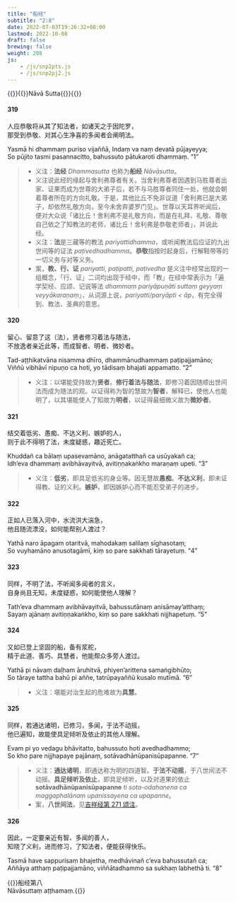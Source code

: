 ```yaml
---
title: "船经"
subtitle: "2:8"
date: 2022-07-03T19:26:32+08:00
lastmod: 2022-10-08
draft: false
brewing: false
weight: 208
js:
    - /js/snp2pts.js
    - /js/snp2pj2.js
---
```



{{<subtitle>}}{{<suttalink src="snp2.8">}}Nāvā Sutta{{</suttalink>}}{{</subtitle>}}

#### 319

人应恭敬将从其了知法者，如诸天之于因陀罗，  
那受到恭敬、对其心生净喜的多闻者会阐明法。

Yasmā hi dhammaṃ puriso vijaññā, Indaṃ va naṃ devatā pūjayeyya;  
So pūjito tasmi pasannacitto, bahussuto pātukaroti dhammaṃ. <q>1</q>

> - 义注：**法经** *Dhammasutta* 也称为**船经** *Nāvāsutta*。
> - 义注说此经的缘起与舍利弗尊者有关。当舍利弗尊者因遇到马胜尊者出家、证果而成为世尊的大弟子后，若不与马胜尊者同住一处，他就会朝着尊者所在的方向礼敬。于是，其他比丘不免非议道「舍利弗已是大弟子，却依然礼敬方向，至今未舍弃婆罗门见」。世尊以天耳界听闻后，便对大众说「诸比丘！舍利弗不是礼敬方向，而是在礼拜、礼敬、尊敬自己依之了知教法的老师，诸比丘！舍利弗是恭敬老师者」，并说此经。
> - 义注：**法**是三藏等的教法 *pariyattidhamma*，或听闻教法后应证的九出世间等的证法 *paṭivedhadhamma*。**恭敬**指按时起身后，行解鞋带等的一切义务与对等义务。
> - 案，**教、行、证** *pariyatti, paṭipatti, paṭivedha* 是义注中经常出现的一组概念，「行、证」二词均出现于经中，而「教」在经中常表示为「遍学契经、应颂、记说等法 *dhammaṃ pariyāpuṇāti suttaṃ geyyaṃ veyyākaraṇaṃ*」，从词源上说，*pariyatti/paryāpti < āp*，有完全得到、教法、圣典的意思。

#### 320

留心、留意了这（法），贤者修习着法与随法，  
不放逸者亲近此等，而成智者、明者、微妙者。

Tad-aṭṭhikatvāna nisamma dhīro, dhammānudhammaṃ paṭipajjamāno;  
Viññū vibhāvī nipuṇo ca hoti, yo tādisaṃ bhajati appamatto. <q>2</q>

> - 义注：以堪能受持故为**贤者**。**修行着法与随法**，即修习着因随顺出世间法而成为随法的观。以证得称为智的慧故为**智者**，解释已，使他人也能明了，以其堪能使人了知故为**明者**，以证得最细微义故为**微妙者**。

#### 321

结交着低劣、愚痴、不达义利、嫉妒的人，  
则于此不得明了法，未度疑惑，趣近死亡。

Khuddañ ca bālaṃ upasevamāno, anāgatatthañ ca usūyakañ ca;  
Idh’eva dhammaṃ avibhāvayitvā, avitiṇṇakaṅkho maraṇaṃ upeti. <q>3</q>

> - 义注：**低劣**，即具足低劣的身业等。因无慧故**愚痴**。**不达义利**，即未证得教、证的义利。**嫉妒**，即因嫉妒心而不能忍受弟子的进步。

#### 322

正如人已落入河中，水流洪大湍急，  
他且随流漂没，如何能帮别人渡过？

Yathā naro āpagam otaritvā, mahodakaṃ salilaṃ sīghasotaṃ;  
So vuyhamāno anusotagāmī, kiṃ so pare sakkhati tārayetuṃ. <q>4</q>

#### 323

同样，不明了法，不听闻多闻者的言义，  
自身尚且无知，未度疑惑，如何能使他人理解？

Tath’eva dhammaṃ avibhāvayitvā, bahussutānaṃ anisāmay’atthaṃ;  
Sayaṃ ajānaṃ avitiṇṇakaṅkho, kiṃ so pare sakkhati nijjhapetuṃ. <q>5</q>

#### 324

又如已登上坚固的船，备有浆舵，  
精于此道、善巧、具慧者，他能帮众多旁人渡过。

Yathā pi nāvaṃ daḷham āruhitvā, phiyen’arittena samaṅgibhūto;  
So tāraye tattha bahū pi aññe, tatrūpayaññū kusalo mutīmā. <q>6</q>

> - 义注：堪能对治生起的危难故为**具慧**。

#### 325

同样，若通达诸明，已修习，多闻，于法不动摇，  
他已遍知，故能使具足倾听及依止的其他人理解。

Evam pi yo vedagu bhāvitatto, bahussuto hoti avedhadhammo;  
So kho pare nijjhapaye pajānaṃ, sotāvadhānūpanisūpapanne. <q>7</q>

> - 义注：**通达诸明**，即通达称为明的四道智。**于法不动摇**，于八世间法不动摇。**具足倾听及依止**，即具足倾听，以及对道果的依止 **sotāvadhānūpanisūpapanne** *ti sota-odahanena ca maggaphalānaṃ upanissayena ca upapanne*。
> - 案，**八世间法**，见[吉祥经第 271 颂注](../204/#271)。

#### 326

因此，一定要亲近有智、多闻的善人，  
知晓了义利，进而修习，了知法者，便能获得快乐。

Tasmā have sappurisaṃ bhajetha, medhāvinañ c’eva bahussutañ ca;  
Aññāya atthaṃ paṭipajjamāno, viññātadhammo sa sukhaṃ labhethā ti. <q>8</q>


{{<eof>}}船经第八<br>Nāvāsuttaṃ aṭṭhamaṃ.{{</eof>}}